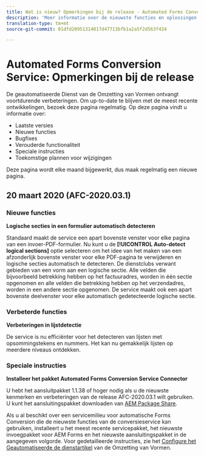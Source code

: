 ```yaml
---
title: Wat is nieuw? Opmerkingen bij de release - Automated Forms Conversion Service
description: 'Meer informatie over de nieuwste functies en oplossingen voor Automated Forms Conversion Service '
translation-type: tm+mt
source-git-commit: 01dfd20951314017d47713bfb1a2a5f2d563f434

---
```



# Automated Forms Conversion Service: Opmerkingen bij de release

De geautomatiseerde Dienst van de Omzetting van Vormen ontvangt voortdurende verbeteringen. Om up-to-date te blijven met de meest recente ontwikkelingen, bezoek deze pagina regelmatig. Op deze pagina vindt u informatie over:

* Laatste versies
* Nieuwe functies
* Bugfixes
* Verouderde functionaliteit
* Speciale instructies
* Toekomstige plannen voor wijzigingen

Deze pagina wordt elke maand bijgewerkt, dus maak regelmatig een nieuwe pagina.

## 20 maart 2020 (AFC-2020.03.1)

### Nieuwe functies

**Logische secties in een formulier automatisch detecteren**

Standaard maakt de service een apart bovenste venster voor elke pagina van een invoer-PDF-formulier. Nu kunt u de **[!UICONTROL Auto-detect logical sections]** optie selecteren om het idee van het maken van een afzonderlijk bovenste venster voor elke PDF-pagina te verwijderen en logische secties automatisch te detecteren. De dienstclubs verwant gebieden van een vorm aan een logische sectie. Alle velden die bijvoorbeeld betrekking hebben op het factuuradres, worden in één sectie opgenomen en alle velden die betrekking hebben op het verzendadres, worden in een andere sectie opgenomen. De service maakt ook een apart bovenste deelvenster voor elke automatisch gedetecteerde logische sectie.

### Verbeterde functies

**Verbeteringen in lijstdetectie**

De service is nu efficiënter voor het detecteren van lijsten met opsommingstekens en nummers. Het kan nu gemakkelijk lijsten op meerdere niveaus ontdekken.

### Speciale instructies

**Installeer het pakket Automated Forms Conversion Service Connector**

U hebt het aansluitpakket 1.1.38 of hoger nodig als u de nieuwste kenmerken en verbeteringen van de release AFC-2020.03.1 wilt gebruiken. U kunt het aansluitingspakket downloaden van [AEM Package Share](https://www.adobeaemcloud.com/content/marketplace/marketplaceProxy.html?packagePath=/content/companies/public/adobe/packages/cq650/servicepack/fd/AEM-Forms-6.5.4.0-WIN).

Als u al beschikt over een servicemilieu voor automatische Forms Conversion die de nieuwste functies van de conversieservice kan gebruiken, installeert u het meest recente servicepakket, het nieuwste invoegpakket voor AEM Forms en het nieuwste aansluitingspakket in de aangegeven volgorde. Voor gedetailleerde instructies, zie het [Configure het Geautomatiseerde de dienstartikel](configure-service.md) van de Omzetting van Vormen.
